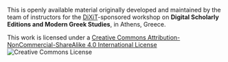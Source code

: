
This is openly available material originally developed and maintained by the team of instructors for the <a href="http://dixit.uni-koeln.de">DiXiT</a>-sponsored workshop on <b>Digital Scholarly Editions and Modern Greek Studies</b>, in Athens, Greece.

This work is licensed under a <a rel="license" href="http://creativecommons.org/licenses/by-nc-sa/4.0/">Creative Commons Attribution-NonCommercial-ShareAlike 4.0 International License</a> <img alt="Creative Commons License" style="border-width:0" src="https://i.creativecommons.org/l/by-nc-sa/4.0/88x31.png" />
